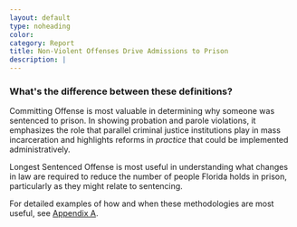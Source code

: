 ```yaml
---
layout: default
type: noheading
color:
category: Report
title: Non-Violent Offenses Drive Admissions to Prison
description: |
---
```

### What's the difference between these definitions?
Committing Offense is most valuable in determining why someone
was sentenced to prison. In showing probation and parole violations,
it emphasizes the role that parallel criminal justice institutions play in mass incarceration
and highlights reforms in _practice_ that could be implemented administratively.

Longest Sentenced Offense is most useful in understanding what changes in law
are required to reduce the number of people Florida holds in prison, particularly as they
might relate to sentencing.

For detailed examples of how and when these methodologies are most useful, see [Appendix A](#AppendixA).

